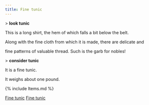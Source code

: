 ```yaml
---
title: Fine tunic
---
```


\> **look tunic**

This is a long shirt, the hem of which falls a bit below the belt.

Along with the fine cloth from which it is made, there are delicate and

fine patterns of valuable thread. Such is the garb for nobles!

\> **consider tunic**

It is a fine tunic.

It weighs about one pound.

{% include Items.md %}

[Fine tunic](Category:_Cloth_equipment "wikilink") [Fine
tunic](Category:_Body_items "wikilink")